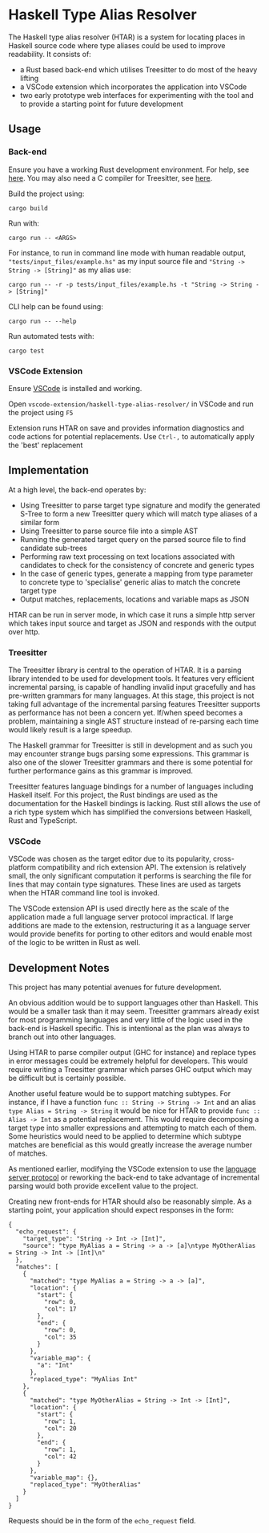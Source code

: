 # Haskell Type Alias Resolver

The Haskell type alias resolver (HTAR) is a system for locating places in Haskell
source code where type aliases could be used to improve readability. It consists of:

- a Rust based back-end which utilises Treesitter to do most of the heavy lifting
- a VSCode extension which incorporates the application into VSCode
- two early prototype web interfaces for experimenting with the tool and to provide a
    starting point for future development

## Usage

### Back-end
Ensure you have a working Rust development environment. For help, see [here](https://www.rust-lang.org/learn/get-started). You may also need a C compiler for Treesitter, see [here](https://tree-sitter.github.io/tree-sitter/).

Build the project using:
```
cargo build
```

Run with:
```
cargo run -- <ARGS>
```

For instance, to run in command line mode with human readable output, 
`"tests/input_files/example.hs"` as my input source file and 
`"String -> String -> [String]"` as my alias use:
```
cargo run -- -r -p tests/input_files/example.hs -t "String -> String -> [String]"
```

CLI help can be found using:
```
cargo run -- --help
```

Run automated tests with:
```
cargo test
```

### VSCode Extension
Ensure [VSCode](https://code.visualstudio.com/Download) is installed and working.

Open `vscode-extension/haskell-type-alias-resolver/` in VSCode and run the project using
`F5`

Extension runs HTAR on save and provides information diagnostics and code actions for
potential replacements. Use `Ctrl-,` to automatically apply the 'best' replacement

## Implementation
At a high level, the back-end operates by:
- Using Treesitter to parse target type signature and modify the generated S-Tree to form
    a new Treesitter query which will match type aliases of a similar form
- Using Treesitter to parse source file into a simple AST
- Running the generated target query on the parsed source file to find candidate sub-trees
- Performing raw text processing on text locations associated with candidates to check
    for the consistency of concrete and generic types
- In the case of generic types, generate a mapping from type parameter to concrete type
    to 'specialise' generic alias to match the concrete target type
- Output matches, replacements, locations and variable maps as JSON

HTAR can be run in server mode, in which case it runs a simple http server which takes
input source and target as JSON and responds with the output over http.

### Treesitter
The Treesitter library is central to the operation of HTAR. It is a parsing library
intended to be used for development tools. It features very efficient incremental
parsing, is capable of handling invalid input gracefully and has pre-written grammars for
many languages. At this stage, this project is not taking full advantage of the
incremental parsing features Treesitter supports as performance has not been a concern
yet. If/when speed becomes a problem, maintaining a single AST structure instead of
re-parsing each time would likely result is a large speedup.

The Haskell grammar for Treesitter is still in development and as such you may encounter
strange bugs parsing some expressions. This grammar is also one of the slower Treesitter
grammars and there is some potential for further performance gains as this grammar is
improved.

Treesitter features language bindings for a number of languages including Haskell
itself. For this project, the Rust bindings are used as the documentation for the
Haskell bindings is lacking. Rust still allows the use of a rich type system which has
simplified the conversions between Haskell, Rust and TypeScript.

### VSCode
VSCode was chosen as the target editor due to its popularity, cross-platform
compatibility and rich extension API. The extension is relatively small, the only
significant computation it performs is searching the file for lines that may contain type
signatures. These lines are used as targets when the HTAR command line tool is invoked.

The VSCode extension API is used directly here as the scale of the application made a
full language server protocol impractical. If large additions are made to the extension,
restructuring it as a language server would provide benefits for porting to other
editors and would enable most of the logic to be written in Rust as well.

## Development Notes
This project has many potential avenues for future development.

An obvious addition would be to support languages other than Haskell. This would be a
smaller task than it may seem. Treesitter grammars already exist for most programming
languages and very little of the logic used in the back-end is Haskell specific. This is
intentional as the plan was always to branch out into other languages.

Using HTAR to parse compiler output (GHC for instance) and replace types in error
messages could be extremely helpful for developers. This would require writing a
Treesitter grammar which parses GHC output which may be difficult but is certainly
possible.

Another useful feature would be to support matching subtypes. For instance, if I have a
function `func :: String -> String -> Int` and an alias `type Alias = String -> String`
it would be nice for HTAR to provide `func :: Alias -> Int` as a potential replacement.
This would require decomposing a target type into smaller expressions and attempting to
match each of them. Some heuristics would need to be applied to determine which subtype
matches are beneficial as this would greatly increase the average number of matches.

As mentioned earlier, modifying the VSCode extension to use the 
[language server protocol](https://microsoft.github.io/language-server-protocol/) or 
reworking the back-end to take advantage of incremental parsing would both provide 
excellent value to the project.

Creating new front-ends for HTAR should also be reasonably simple. As a starting point,
your application should expect responses in the form:
```
{
  "echo_request": {
    "target_type": "String -> Int -> [Int]",
    "source": "type MyAlias a = String -> a -> [a]\ntype MyOtherAlias = String -> Int -> [Int]\n"
  },
  "matches": [
    {
      "matched": "type MyAlias a = String -> a -> [a]",
      "location": {
        "start": {
          "row": 0,
          "col": 17
        },
        "end": {
          "row": 0,
          "col": 35
        }
      },
      "variable_map": {
        "a": "Int"
      },
      "replaced_type": "MyAlias Int"
    },
    {
      "matched": "type MyOtherAlias = String -> Int -> [Int]",
      "location": {
        "start": {
          "row": 1,
          "col": 20
        },
        "end": {
          "row": 1,
          "col": 42
        }
      },
      "variable_map": {},
      "replaced_type": "MyOtherAlias"
    }
  ]
}
```
Requests should be in the form of the `echo_request` field.
